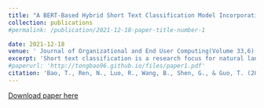 ```yaml
---
title: "A BERT-Based Hybrid Short Text Classification Model Incorporating CNN and Attention-Based BiGRU"
collection: publications
#permalink: /publication/2021-12-18-paper-title-number-1

date: 2021-12-18
venue: ' Journal of Organizational and End User Computing(Volume 33,6)'
excerpt: 'Short text classification is a research focus for natural language processing (NLP), which is widely used in news classification, sentiment analysis, mail filtering, and other fields. In recent years, deep learning techniques are applied to text classification and have made some progress. Different from ordinary text classification, short text has the problem of less vocabulary and feature sparsity, which raise higher request for text semantic feature representation. To address this issue, this paper proposes a feature fusion framework based on the bidirectional encoder representations from transformers (BERT). In this hybrid method, BERT is used to train word vector representation. Convolutional neural network (CNN) captures static features. As a supplement, a bi-gated recurrent neural network (BiGRU) is adopted to capture contextual features. Furthermore, an attention mechanism is introduced to assign the weight of salient words. The experimental results confirmed that the proposed model significantly outperforms the other state-of-the-art baseline methods.'
#paperurl: 'http://tongbao96.github.io/files/paper1.pdf'
citation: 'Bao, T., Ren, N., Luo, R., Wang, B., Shen, G., & Guo, T. (2021). A BERT-Based Hybrid Short Text Classification Model Incorporating CNN and Attention-Based BiGRU. Journal of Organizational and End User Computing (JOEUC), 33(6), 1-21. http://doi.org/10.4018/JOEUC.294580.'
---
```



[Download paper here](http://tongbao96.github.io/files/paper1.pdf)

